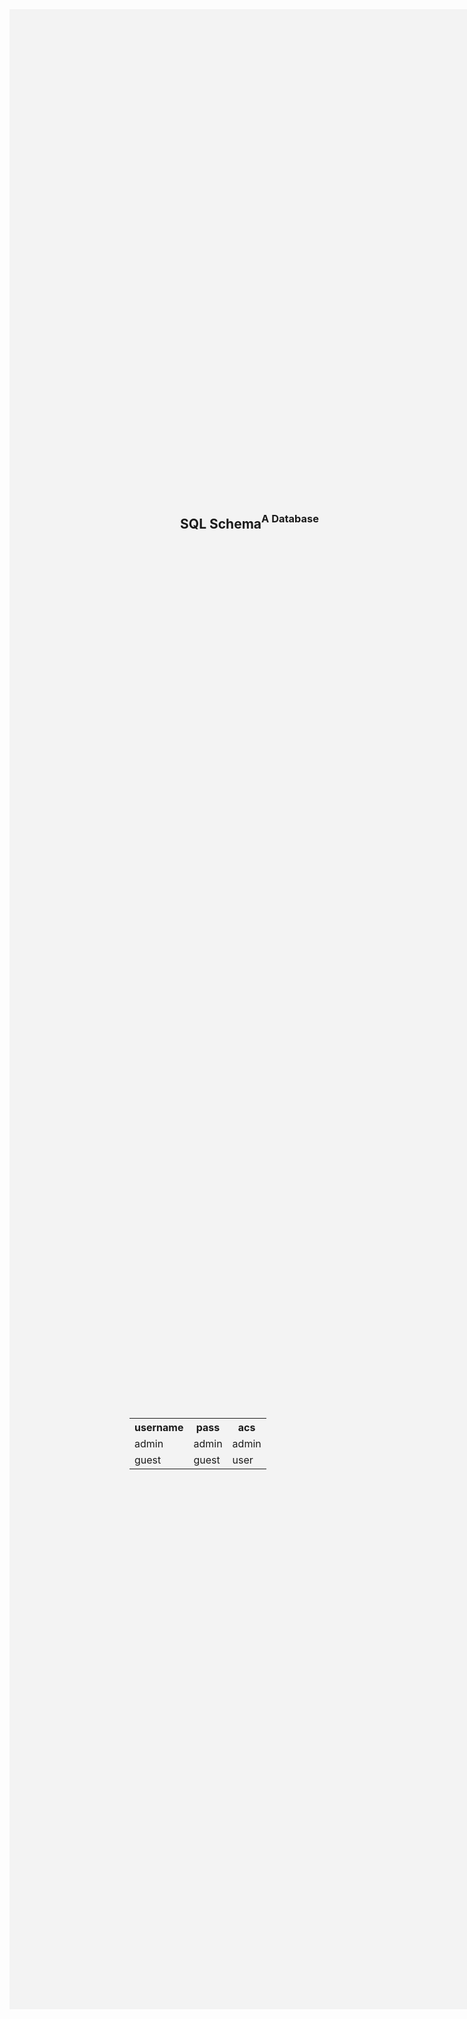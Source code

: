 <div style="flex-wrap: wrap;display: flex;align-items: center;justify-content: center;background: rgba(169,169,169,0.12);height: 80vh;width: 80vw">
<div style="width: 100%;display: flex;justify-content: center"><h2 style="">SQL Schema</h2>
<h3>A Database </h3>
</div>

<table style="margin-top: -30%;width: 50%">
  <tr>
    <th>username</th>
    <th>pass</th>
    <th>acs</th>
  </tr>
  <tr>
    <td>admin</td>
    <td>admin</td>
    <td>admin</td>
  </tr>
  <tr>
    <td>guest </td>
    <td>guest</td>
    <td>user</td>
  </tr>

</table>


</div>
